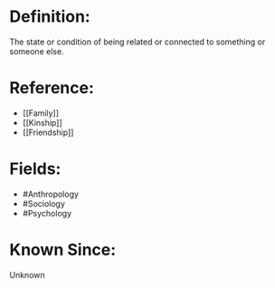 

# Definition:
The state or condition of being related or connected to something or someone else.

# Reference:
- [[Family]]
- [[Kinship]]
- [[Friendship]]

# Fields: 
- #Anthropology
- #Sociology
- #Psychology

# Known Since:
Unknown

